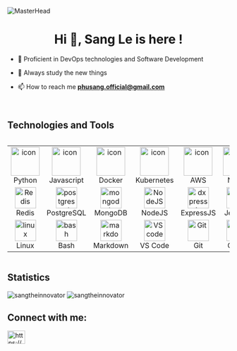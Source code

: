 ![MasterHead](https://developers.giphy.com/branch/master/static/api-512d36c09662682717108a38bbb5c57d.gif)
<h1 align="center">Hi 👋, Sang Le is here !</h1>
  
- 🌱 Proficient in DevOps technologies and Software Development

- 🤔 Always study the new things

- 📫 How to reach me **phusang.official@gmail.com**

<br>
<h2>Technologies and Tools</h2>
<div style="display: flex; align-items: flex-start; align: center">
<table align="center">
  <tr>
    <td align="center" width="96">
      <a href="#macropower-tech">
        <img src="https://techstack-generator.vercel.app/python-icon.svg" alt="icon" width="65" height="65" />
      </a>
      <br> Python
    </td>
    <td align="center" width="96">
      <a href="#macropower-tech">
        <img src="https://techstack-generator.vercel.app/js-icon.svg" alt="icon" width="65" height="65" />
      </a>
      <br> Javascript
    </td>
    <td align="center" width="96">
        <img src="https://techstack-generator.vercel.app/docker-icon.svg" alt="icon" width="65" height="65" />
      <br> Docker
    </td>
    <td align="center" width="96">
        <img src="https://techstack-generator.vercel.app/kubernetes-icon.svg" alt="icon" width="65" height="65" />
      <br> Kubernetes
    </td>
    <td align="center" width="96">
        <img src="https://techstack-generator.vercel.app/aws-icon.svg" alt="icon" width="65" height="65" />
      <br> AWS
    </td>
    <td align="center" width="96">
        <img src="https://techstack-generator.vercel.app/nginx-icon.svg" alt="icon" width="65" height="65" />
      <br> Nginx
    </td>
  </tr>

  <tr>
    <td align="center" width="96">
      <img src="https://skillicons.dev/icons?i=redis" width="48" height="48" alt="Redis" />
      <br> Redis
    </td>
     <td align="center" width="96">
        <img src="https://skillicons.dev/icons?i=postgresql" width="48" height="48" alt="postgresql" />
        <br> PostgreSQL
    </td>
   <td align="center" width="96">
        <img src="https://skillicons.dev/icons?i=mongodb" width="48" height="48" alt="mongodb" />
        <br> MongoDB
    </td>
    <td align="center" width="96"> 
        <img src="https://skillicons.dev/icons?i=nodejs" width="48" height="48" alt="NodeJS" />
        <br> NodeJS
    </td>
    <td align="center" width="96">
      <img src="https://skillicons.dev/icons?i=expressjs" width="48" height="48" alt="dxpressjs" />
      <br> ExpressJS
    </td>
   <td align="center" width="96">
        <img src="https://skillicons.dev/icons?i=jenkins" width="48" height="48" alt="jenkins" />
        <br> Jenkins
    </td>
  </tr>
 
  <tr>
   <td align="center" width="96">
        <img src="https://skillicons.dev/icons?i=linux" width="48" height="48" alt="linux" />
        <br> Linux
    </td>
   <td align="center" width="96">
        <img src="https://skillicons.dev/icons?i=bash" width="48" height="48" alt="bash" />
        <br> Bash
    </td>
    <td align="center" width="96">
      <img src="https://skillicons.dev/icons?i=markdown" width="48" height="48" alt="markdown" />
      <br> Markdown
    </td>
    <td align="center" width="96">
      <img src="https://skillicons.dev/icons?i=vscode" width="48" height="48" alt="VScode" />
      <br> VS Code
    </td>
    <td align="center" width="96"> 
        <img src="https://user-images.githubusercontent.com/25181517/192108372-f71d70ac-7ae6-4c0d-8395-51d8870c2ef0.png" width="48" height="48" alt="Git" />
        <br> Git
    </td>
    <td align="center" width="96">
      <img src="https://skillicons.dev/icons?i=gitlab" width="48" height="48" alt="Gitlab" />
      <br> Gitlab
    </td>
 </tr>
</table>
<br>
</div>
<h2>Statistics</h2>


<img align="center" src="https://github-readme-stats.vercel.app/api?username=sangtheinnovator&show_icons=true&locale=en" alt="sangtheinnovator" />
<img align="center" src="https://github-readme-streak-stats.herokuapp.com/?user=sangtheinnovator&" alt="sangtheinnovator" />

<h2 align="left">Connect with me:</h2>
<p align="left">
<a href="https://www.linkedin.com/in/sang-le-2613b7279/" target="blank"><img align="center" src="https://raw.githubusercontent.com/rahuldkjain/github-profile-readme-generator/master/src/images/icons/Social/linked-in-alt.svg" alt="https://www.linkedin.com/in/sang-le-2613b7279/" height="30" width="40" /></a>
</p>
